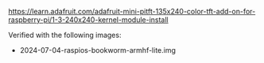 https://learn.adafruit.com/adafruit-mini-pitft-135x240-color-tft-add-on-for-raspberry-pi/1-3-240x240-kernel-module-install

Verified with the following images:

  - 2024-07-04-raspios-bookworm-armhf-lite.img
